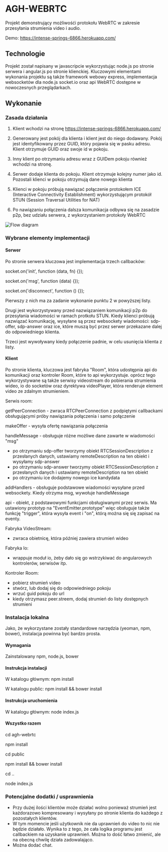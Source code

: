 # AGH-WEBRTC
Projekt demonstrujący możliwośći protokołu WebRTC w zakresie przesyłania strumienia video i audio.

Demo: https://intense-springs-6866.herokuapp.com/

## Technologie
Projekt został napisany w javascripcie wykorzystując node.js po stronie serwera i angular.js po stronie klienckiej.
Kluczowymi elementami wykonania projektu są także framework webowy express, implementacja websocketów dla node.js 
socket.io oraz api WebRTC dostępne w nowoczesnych przeglądarkach.

## Wykonanie

### Zasada działania

1) Klient wchodzi na stronę https://intense-springs-6866.herokuapp.com/

2) Generowany jest pokój dla klienta i klient jest do niego dodawany. Pokój jest identyfikowany przez GUID, 
który pojawia się w pasku adresu. Klient otrzymuje GUID oraz swoje id w pokoju.

3) Inny klient po otrzymaniu adresu wraz z GUIDem pokoju również wchodzi na stronę.

4) Serwer dodaje klienta do pokoju. Klient otrzymuje kolejny numer jako id. 
Pozostali klienci w pokoju otrzymują dane nowego klienta

5) Klienci w pokoju próbują nawiązać połączenie protokołem ICE  (Interactive Connectivity Establishment)
wykorzystującym protokół STUN (Session Traversal Utilities for NAT)

6) Po nawiązaniu połączenia dalsza komunikacja odbywa się na zasadzie p2p, bez udziału serwera, 
z wykorzystaniem protokoły WebRTC 

![Flow diagram](http://i.imgur.com/WvvDGLR.png)


### Wybrane elementy implementacji

#### Serwer

Po stronie serwera kluczowa jest implementacja trzech callbacków:

socket.on('init', function (data, fn) {});

socket.on('msg', function (data) {});

socket.on('disconnect', function () {});

Pierwszy z nich ma za zadanie wykonanie punktu 2 w powyższej listy.

Drugi jest wykorzystywany przed nazwiązaniem komunikacji p2p do przesyłania wiadomości w ramach protkołu STUN.
Kiedy klienci próbują nazwiązać komunikację, wysyłane są przez websockety wiadomości: sdp-offer, sdp-answer oraz ice,
które muszą być przez serwer przekazane dalej do odpowiedniego klienta.

Trzeci jest wywoływany kiedy połączenie padnie, w celu usunięcia klienta z listy.

#### Klient

Po stronie klienta, kluczowa jest fabryka "Room", która udostępnia api do komunikacji oraz kontroler Room, 
które to api wykorzystuje. oprócz tego wykorzystywane są także serwisy videostream do pobierania strumienia wideo,
io do socketów oraz dyrektywa videoPlayer, która renderuje element video ze zdalnym strumieniem.

Serwis room:

getPeerConnection - zwraca RTCPeerConnection z podpiętymi callbackami obsługującymi próby nawiązania połączenia i samo połączenie

makeOffer - wysyła ofertę nawiązania połączenia

handleMessage - obsługuje różne możliwe dane zawarte w wiadomości "msg"

- po otrzymaniu sdp-offer tworzymy obiekt RTCSessionDescription z przesłanych danych, ustawiamy 
remoteDescription na ten obiekt i wysyłamy sdp-answer
- po otrzymaniu sdp-answer tworzymy obiekt RTCSessionDescription z przesłanych danych i ustawiamy 
remoteDescription na ten obiekt
- po otrzymaniu ice dodajemy nowego ice kandydata

addHandlers - obsługuje podstawowe wiadomości wysyłane przed websockety. Kiedy otrzyma msg, wywołuje handleMessage

api - obiekt, z podstawowymi funkcjami obsługiwanymi przez serwis. Ma ustawiony prototyp na "EventEmitter.prototype" 
więc obsługuje także funkcję "trigger", która wysyła event i "on", którą można się się zapisać na eventy.

Fabryka VideoStream:

- zwraca obietnicę, która później zawiera strumień wideo

Fabryka Io:

- wrappuje moduł io, żeby dało się go wstrzykiwać do angularowych kontrolerów, serwisów itp.

Kontroler Room:

- pobierz strumień video
- stwórz, lub dodaj się do odpowiedniego pokoju
- wrzuć guid pokoju do url
- kiedy otrzymasz peer.streem, dodaj strumień do listy dostępnych strumieni

### Instalacja lokalna

Jako, że wykorzystane zostały standardowe narzędzia (yeoman, npm, bower), instalacja powinna być bardzo prosta.

#### Wymagania

Zainstalowany npm, node.js, bower

#### Instrukcja instalacji

W katalogu głównym: npm install

W katalogu public: npm install && bower install

#### Instrukcja uruchomienia

W katalogu głównym: node index.js

#### Wszystko razem

cd agh-webrtc

npm install

cd public 

npm install && bower install

cd ..

node index.js


### Potencjalne dodatki / usprawnienia

- Przy dużej ilości klientów może działać wolno ponieważ strumień jest każdorazowo kompresowany i wysyłany po stronie klienta do każdego z pozostałych klientów.
- W tym momencie jeśli użytkownik nie da uprawnień do video to nic nie będzie działało. Wynika to z tego, że cała logika programu jest callbackiem na uzyskanie uprawnień. Można to dość łatwo zmienić, ale na obecną chwilę działa zadowalająco.
- Można dodać chat.


